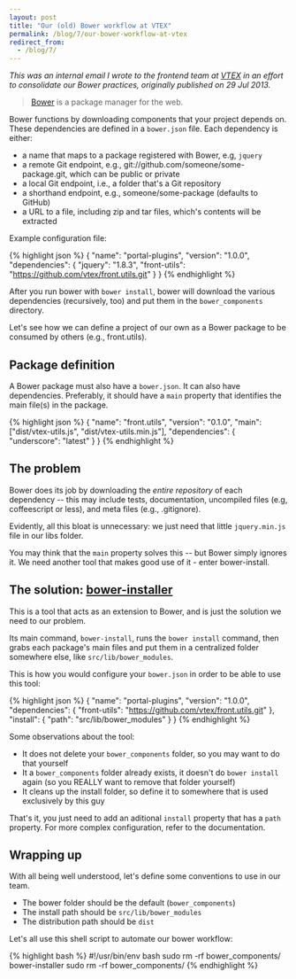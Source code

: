 ```yaml
---
layout: post
title: "Our (old) Bower workflow at VTEX"
permalink: /blog/7/our-bower-workflow-at-vtex
redirect_from:
  - /blog/7/
---
```


*This was an internal email I wrote to the frontend team at [VTEX](http://lab.vtex.com/)
in an effort to consolidate our Bower practices, originally published on 29 Jul 2013.*

> [Bower](https://github.com/bower/bower) is a package manager for the web.

Bower functions by downloading components that your project depends on. These dependencies are defined in a `bower.json` file. Each dependency is either: 

 - a name that maps to a package registered with Bower, e.g, `jquery`
 - a remote Git endpoint, e.g., git://github.com/someone/some-package.git, which can be public or private
 - a local Git endpoint, i.e., a folder that's a Git repository
 - a shorthand endpoint, e.g., someone/some-package (defaults to GitHub)
 - a URL to a file, including zip and tar files, which's contents will be extracted

Example configuration file:

{% highlight json %}
{
  "name": "portal-plugins",
  "version": "1.0.0",
  "dependencies": {
    "jquery": "1.8.3",
    "front-utils": "https://github.com/vtex/front.utils.git"
  }
}
{% endhighlight %}
    
After you run bower with `bower install`, bower will download the various dependencies (recursively, too) and put them in the `bower_components` directory.

Let's see how we can define a project of our own as a Bower package to be consumed by others (e.g., front.utils).


Package definition
-----------------

A Bower package must also have a `bower.json`. It can also have dependencies. Preferably, it should have a `main` property that identifies the main file(s) in the package.


{% highlight json %}
{
  "name": "front.utils",
  "version": "0.1.0",
  "main": ["dist/vtex-utils.js", "dist/vtex-utils.min.js"],
  "dependencies": {
    "underscore": "latest"
  }
}
{% endhighlight %}
    

The problem
-----------

Bower does its job by downloading the *entire repository* of each dependency -- this may include tests, documentation, uncompiled files (e.g, coffeescript or less), and meta files (e.g., .gitignore).

Evidently, all this bloat is unnecessary: we just need that little `jquery.min.js` file in our libs folder.

You may think that the `main` property solves this -- but Bower simply ignores it. We need another tool that makes good use of it - enter bower-install.


The solution: [bower-installer](https://github.com/blittle/bower-installer)
----

This is a tool that acts as an extension to Bower, and is just the solution we need to our problem.

Its main command, `bower-install`, runs the `bower install` command, then grabs each package's main files and put them in a centralized folder somewhere else, like `src/lib/bower_modules`.

This is how you would configure your `bower.json` in order to be able to use this tool:


{% highlight json %}
{
  "name": "portal-plugins",
  "version": "1.0.0",
  "dependencies": {
    "front-utils": "https://github.com/vtex/front.utils.git"
  },
  "install": {
    "path": "src/lib/bower_modules"
  }
}
{% endhighlight %}
    
Some observations about the tool:

 - It does not delete your `bower_components` folder, so you may want to do that yourself
 - It a `bower_components` folder already exists, it doesn't do `bower install` again (so you REALLY want to remove that folder yourself)
 - It cleans up the install folder, so define it to somewhere that is used exclusively by this guy
    
That's it, you just need to add an aditional `install` property that has a `path` property. For more complex configuration, refer to the documentation. 

Wrapping up
---

With all being well understood, let's define some conventions to use in our team.

 - The bower folder should be the default (`bower_components`)
 - The install path should be `src/lib/bower_modules`
 - The distribution path should be `dist`

Let's all use this shell script to automate our bower workflow:


{% highlight bash %}
#!/usr/bin/env bash
sudo rm -rf bower_components/
bower-installer
sudo rm -rf bower_components/
{% endhighlight %}
